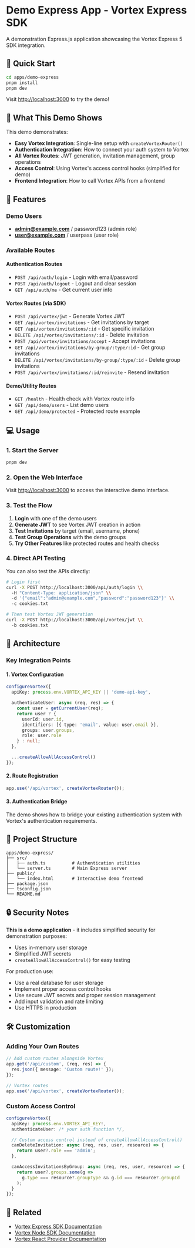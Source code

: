 # Demo Express App - Vortex Express SDK

A demonstration Express.js application showcasing the Vortex Express 5 SDK integration.

## 🚀 Quick Start

```bash
cd apps/demo-express
pnpm install
pnpm dev
```

Visit [http://localhost:3000](http://localhost:3000) to try the demo!

## 🎯 What This Demo Shows

This demo demonstrates:

- **Easy Vortex Integration**: Single-line setup with `createVortexRouter()`
- **Authentication Integration**: How to connect your auth system to Vortex
- **All Vortex Routes**: JWT generation, invitation management, group operations
- **Access Control**: Using Vortex's access control hooks (simplified for demo)
- **Frontend Integration**: How to call Vortex APIs from a frontend

## 🔧 Features

### Demo Users
- **admin@example.com** / password123 (admin role)
- **user@example.com** / userpass (user role)

### Available Routes

#### Authentication Routes
- `POST /api/auth/login` - Login with email/password
- `POST /api/auth/logout` - Logout and clear session
- `GET /api/auth/me` - Get current user info

#### Vortex Routes (via SDK)
- `POST /api/vortex/jwt` - Generate Vortex JWT
- `GET /api/vortex/invitations` - Get invitations by target
- `GET /api/vortex/invitations/:id` - Get specific invitation
- `DELETE /api/vortex/invitations/:id` - Delete invitation
- `POST /api/vortex/invitations/accept` - Accept invitations
- `GET /api/vortex/invitations/by-group/:type/:id` - Get group invitations
- `DELETE /api/vortex/invitations/by-group/:type/:id` - Delete group invitations
- `POST /api/vortex/invitations/:id/reinvite` - Resend invitation

#### Demo/Utility Routes
- `GET /health` - Health check with Vortex route info
- `GET /api/demo/users` - List demo users
- `GET /api/demo/protected` - Protected route example

## 💻 Usage

### 1. Start the Server
```bash
pnpm dev
```

### 2. Open the Web Interface
Visit [http://localhost:3000](http://localhost:3000) to access the interactive demo interface.

### 3. Test the Flow
1. **Login** with one of the demo users
2. **Generate JWT** to see Vortex JWT creation in action
3. **Test Invitations** by target (email, username, phone)
4. **Test Group Operations** with the demo groups
5. **Try Other Features** like protected routes and health checks

### 4. Direct API Testing
You can also test the APIs directly:

```bash
# Login first
curl -X POST http://localhost:3000/api/auth/login \\
  -H "Content-Type: application/json" \\
  -d '{"email":"admin@example.com","password":"password123"}' \\
  -c cookies.txt

# Then test Vortex JWT generation
curl -X POST http://localhost:3000/api/vortex/jwt \\
  -b cookies.txt
```

## 🔧 Architecture

### Key Integration Points

#### 1. Vortex Configuration
```typescript
configureVortex({
  apiKey: process.env.VORTEX_API_KEY || 'demo-api-key',

  authenticateUser: async (req, res) => {
    const user = getCurrentUser(req);
    return user ? {
      userId: user.id,
      identifiers: [{ type: 'email', value: user.email }],
      groups: user.groups,
      role: user.role
    } : null;
  },

  ...createAllowAllAccessControl()
});
```

#### 2. Route Registration
```typescript
app.use('/api/vortex', createVortexRouter());
```

#### 3. Authentication Bridge
The demo shows how to bridge your existing authentication system with Vortex's authentication requirements.

## 📁 Project Structure

```
apps/demo-express/
├── src/
│   ├── auth.ts          # Authentication utilities
│   └── server.ts        # Main Express server
├── public/
│   └── index.html       # Interactive demo frontend
├── package.json
├── tsconfig.json
└── README.md
```

## 🔒 Security Notes

**This is a demo application** - it includes simplified security for demonstration purposes:

- Uses in-memory user storage
- Simplified JWT secrets
- `createAllowAllAccessControl()` for easy testing

For production use:
- Use a real database for user storage
- Implement proper access control hooks
- Use secure JWT secrets and proper session management
- Add input validation and rate limiting
- Use HTTPS in production

## 🛠️ Customization

### Adding Your Own Routes
```typescript
// Add custom routes alongside Vortex
app.get('/api/custom', (req, res) => {
  res.json({ message: 'Custom route!' });
});

// Vortex routes
app.use('/api/vortex', createVortexRouter());
```

### Custom Access Control
```typescript
configureVortex({
  apiKey: process.env.VORTEX_API_KEY!,
  authenticateUser: /* your auth function */,

  // Custom access control instead of createAllowAllAccessControl()
  canDeleteInvitation: async (req, res, user, resource) => {
    return user?.role === 'admin';
  },

  canAccessInvitationsByGroup: async (req, res, user, resource) => {
    return user?.groups.some(g =>
      g.type === resource?.groupType && g.id === resource?.groupId
    );
  }
});
```

## 🔗 Related

- [Vortex Express SDK Documentation](../../packages/vortex-express-5-sdk/README.md)
- [Vortex Node SDK Documentation](../../packages/vortex-node-22-sdk/README.md)
- [Vortex React Provider Documentation](../../packages/vortex-react-provider/README.md)